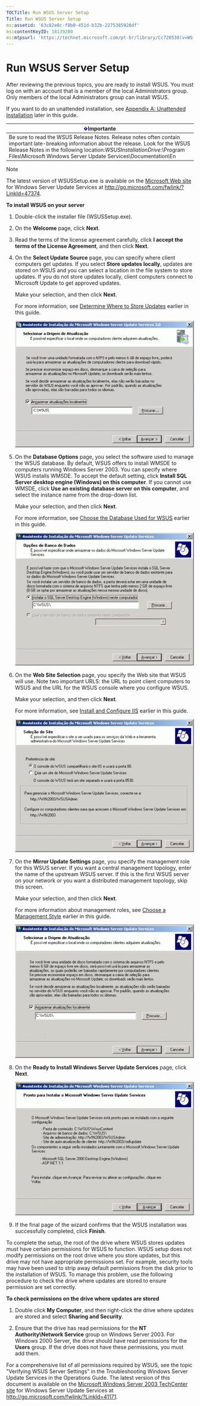 ```yaml
---
TOCTitle: Run WSUS Server Setup
Title: Run WSUS Server Setup
ms:assetid: '63c82e0c-f8b0-451d-b32b-2275385920df'
ms:contentKeyID: 18139280
ms:mtpsurl: 'https://technet.microsoft.com/pt-br/library/Cc720538(v=WS.10)'
---
```


Run WSUS Server Setup
=====================

After reviewing the previous topics, you are ready to install WSUS. You must log on with an account that is a member of the local Administrators group. Only members of the local Administrators group can install WSUS.

If you want to do an unattended installation, see [Appendix A: Unattended Installation](https://technet.microsoft.com/3e8fcb38-d5a9-4285-baa2-23323a384cb1) later in this guide.

| ![](images/Cc720538.Important(WS.10).gif)Importante                                                                                                                                                                                                          |
|-------------------------------------------------------------------------------------------------------------------------------------------------------------------------------------------------------------------------------------------------------------------------------------------|
| Be sure to read the WSUS Release Notes. Release notes often contain important late-breaking information about the release. Look for the WSUS Release Notes in the following location:*WSUSInstallationDrive*:\\Program Files\\Microsoft Windows Server Update Services\\Documentation\\En |

> [!NOTE]  
> The latest version of WSUSSetup.exe is available on the [Microsoft Web site](http://go.microsoft.com/fwlink/?linkid=47374) for Windows Server Update Services at http://go.microsoft.com/fwlink/?LinkId=47374. 

**To install WSUS on your server**
1.  Double-click the installer file (WSUSSetup.exe).

2.  On the **Welcome** page, click **Next**.

3.  Read the terms of the license agreement carefully, click **I accept the terms of the License Agreement**, and then click **Next**.

4.  On the **Select Update Source** page, you can specify where client computers get updates. If you select **Store updates locally**, updates are stored on WSUS and you can select a location in the file system to store updates. If you do not store updates locally, client computers connect to Microsoft Update to get approved updates.

    Make your selection, and then click **Next**.

    For more information, see [Determine Where to Store Updates](https://technet.microsoft.com/3102c059-d7a4-49d8-8de8-299e730bb109) earlier in this guide.

    ![](images/Cc720538.fa6ac6a6-6814-4b7e-96e8-e08af5e534b8(WS.10).gif)

5.  On the **Database Options** page, you select the software used to manage the WSUS database. By default, WSUS offers to install WMSDE to computers running Windows Server 2003. You can specify where WSUS installs WMSDE. To accept the default setting, click **Install SQL Server desktop engine (Windows) on this computer**. If you cannot use WMSDE, click **Use an existing database server on this computer**, and select the instance name from the drop-down list.

    Make your selection, and then click **Next**.

    For more information, see [Choose the Database Used for WSUS](https://technet.microsoft.com/86b1e90d-307d-4b35-88a1-84baccd1ff63) earlier in this guide.

    ![](images/Cc720538.bc0b73ad-b338-437c-a3c7-0299e819840d(WS.10).gif)

6.  On the **Web Site Selection** page, you specify the Web site that WSUS will use. Note two important URLS: the URL to point client computers to WSUS and the URL for the WSUS console where you configure WSUS.

    Make your selection, and then click **Next**.

    For more information, see [Install and Configure IIS](https://technet.microsoft.com/6b2e1035-5b82-45f4-9f51-6cc0ca32fd60) earlier in this guide.

    ![](images/Cc720538.64ed7643-a050-4f54-bf9f-04cf7931adc0(WS.10).gif)

7.  On the **Mirror Update Settings** page, you specify the management role for this WSUS server. If you want a central management topology, enter the name of the upstream WSUS server. If this is the first WSUS server on your network or you want a distributed management topology, skip this screen.

    Make your selection, and then click **Next**.

    For more information about management roles, see [Choose a Management Style](https://technet.microsoft.com/c18ab8e3-b76d-46a8-84e6-b46adb778098) earlier in this guide.

    ![](images/Cc720538.f26e09d5-983c-418d-8511-8960850403ef(WS.10).gif)

8.  On the **Ready to Install Windows Server Update Services** page, click **Next**.

    ![](images/Cc720538.20de7d09-3d30-4867-9253-6f353dd1923d(WS.10).gif)

9.  If the final page of the wizard confirms that the WSUS installation was successfully completed, click **Finish**.

To complete the setup, the root of the drive where WSUS stores updates must have certain permissions for WSUS to function. WSUS setup does not modify permissions on the root drive where you store updates, but this drive may not have appropriate permissions set. For example, security tools may have been used to strip away default permissions from the disk prior to the installation of WSUS. To manage this problem, use the following procedure to check the drive where updates are stored to ensure permission are set correctly.

**To check permissions on the drive where updates are stored**
1.  Double click **My Computer**, and then right-click the drive where updates are stored and select **Sharing and Security**.

2.  Ensure that the drive has read permissions for the **NT Authority\\Network Service** group on Windows Server 2003. For Windows 2000 Server, the drive should have read permissions for the **Users** group. If the drive does not have these permissions, you must add them.

For a comprehensive list of all permissions required by WSUS, see the topic "Verifying WSUS Server Settings" in the Troubleshooting Windows Server Update Services in the Operations Guide. The latest version of this document is available on the [Microsoft Windows Server 2003 TechCenter site](http://go.microsoft.com/fwlink/?linkid=41171) for Windows Server Update Services at http://go.microsoft.com/fwlink/?LinkId=41171.
